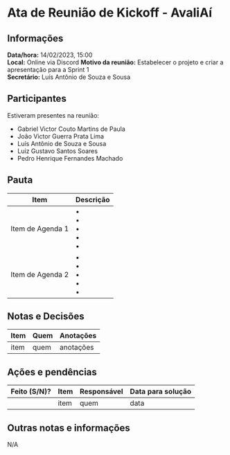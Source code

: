 # Ata de Reunião de Kickoff - AvaliAí

## Informações
**Data/hora:** 14/02/2023, 15:00  
**Local:** Online via Discord
**Motivo da reunião:** Estabelecer o projeto e criar a apresentação para a Sprint 1  
**Secretário:** Luís Antônio de Souza e Sousa

## Participantes
Estiveram presentes na reunião:
- Gabriel Victor Couto Martins de Paula
- João Victor Guerra Prata Lima
- Luís Antônio de Souza e Sousa
- Luiz Gustavo Santos Soares
- Pedro Henrique Fernandes Machado

## Pauta

Item | Descrição
---- | ----
Item de Agenda 1 | • <br>• <br>• <br>• <br>• 
Item de Agenda 2 | • <br>• <br>• <br>• <br>• 

## Notas e Decisões
Item | Quem | Anotações |
---- | ---- | ---- |
item | quem | anotações |


## Ações e pendências
| Feito (S/N)? | Item | Responsável | Data para solução |
| ---- | ---- | ---- | ---- |
| | item | quem | data |

## Outras notas e informações
N/A

